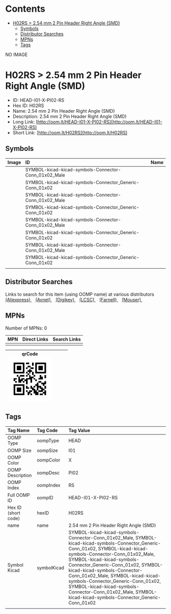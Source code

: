



Contents
========

* [H02RS > 2.54 mm 2 Pin Header Right Angle (SMD)](#h02rs--254-mm-2-pin-header-right-angle-smd)
	* [Symbols](#symbols)
	* [Distributor Searches](#distributor-searches)
	* [MPNs](#mpns)
	* [Tags](#tags)
  
NO IMAGE  
# H02RS > 2.54 mm 2 Pin Header Right Angle (SMD)

- ID: HEAD-I01-X-PI02-RS
- Hex ID: H02RS
- Name: 2.54 mm 2 Pin Header Right Angle (SMD)
- Description: 2.54 mm 2 Pin Header Right Angle (SMD)
- Long Link: [http://oom.lt/HEAD-I01-X-PI02-RS](http://oom.lt/HEAD-I01-X-PI02-RS)
- Short Link: [http://oom.lt/H02RS](http://oom.lt/H02RS)

## Symbols
  

|Image|ID|Name|
| :--- | :--- | :--- |
|![]()|SYMBOL-kicad-kicad-symbols-Connector-Conn_01x02_Male||
|![]()|SYMBOL-kicad-kicad-symbols-Connector_Generic-Conn_01x02||
|![]()|SYMBOL-kicad-kicad-symbols-Connector-Conn_01x02_Male||
|![]()|SYMBOL-kicad-kicad-symbols-Connector_Generic-Conn_01x02||
|![]()|SYMBOL-kicad-kicad-symbols-Connector-Conn_01x02_Male||
|![]()|SYMBOL-kicad-kicad-symbols-Connector_Generic-Conn_01x02||
|![]()|SYMBOL-kicad-kicad-symbols-Connector-Conn_01x02_Male||
|![]()|SYMBOL-kicad-kicad-symbols-Connector_Generic-Conn_01x02||
||||

## Distributor Searches
  
Links to search for this item (using OOMP name) at various distributors  
[(Aliexpress) ](https://www.aliexpress.com/wholesale?SearchText=11172.54+mm+2+Pin+Header+Right+Angle+SMD)&nbsp;&nbsp;&nbsp;[(Avnet) ](https://www.avnet.com/shop/us/search/2.54+mm+2+Pin+Header+Right+Angle+SMD)&nbsp;&nbsp;&nbsp;[(Digikey) ](https://www.digikey.co.uk/en/products/result?s=2.54+mm+2+Pin+Header+Right+Angle+SMD)&nbsp;&nbsp;&nbsp;[(LCSC) ](https://www.lcsc.com/search?q=2.54+mm+2+Pin+Header+Right+Angle+SMD)&nbsp;&nbsp;&nbsp;[(Farnell) ](https://uk.farnell.com/search?st=2.54+mm+2+Pin+Header+Right+Angle+SMD)&nbsp;&nbsp;&nbsp;[(Mouser) ](https://www.mouser.com/c/?q=2.54+mm+2+Pin+Header+Right+Angle+SMD)&nbsp;&nbsp;&nbsp;
## MPNs
  
Number of MPNs: 0  

|MPN|Direct Links|Search Links|
| :--- | :--- | :--- |
||||
  

|qrCode<br>[![](https://raw.githubusercontent.com/oomlout/oomlout_OOMP_parts_V2/main/HEAD/I01/X/PI02/RS/qrCode_140.png)](https://github.com/oomlout/oomlout_OOMP_parts_V2/tree/main/HEAD/I01/X/PI02/RS/qrCode.png)||||
| :---: | :---: | :---: | :---: |

## Tags
  

|Tag Name|Tag Code|Tag Value|
| :--- | :--- | :--- |
|OOMP Type|oompType|HEAD|
|OOMP Size|oompSize|I01|
|OOMP Color|oompColor|X|
|OOMP Description|oompDesc|PI02|
|OOMP Index|oompIndex|RS|
|Full OOMP ID|oompID|HEAD-I01-X-PI02-RS|
|Hex ID (short code)|hexID|H02RS|
|name|name|2.54 mm 2 Pin Header Right Angle (SMD)|
|Symbol Kicad|symbolKicad|SYMBOL-kicad-kicad-symbols-Connector-Conn_01x02_Male, SYMBOL-kicad-kicad-symbols-Connector_Generic-Conn_01x02, SYMBOL-kicad-kicad-symbols-Connector-Conn_01x02_Male, SYMBOL-kicad-kicad-symbols-Connector_Generic-Conn_01x02, SYMBOL-kicad-kicad-symbols-Connector-Conn_01x02_Male, SYMBOL-kicad-kicad-symbols-Connector_Generic-Conn_01x02, SYMBOL-kicad-kicad-symbols-Connector-Conn_01x02_Male, SYMBOL-kicad-kicad-symbols-Connector_Generic-Conn_01x02|
||||
